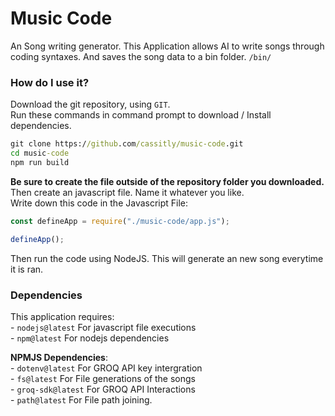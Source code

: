 # Music Code
An Song writing generator. This Application allows AI to write songs through coding syntaxes.
And saves the song data to a bin folder. ``/bin/``

### How do I use it?
Download the git repository, using ``GIT``.<br>
Run these commands in command prompt to download / Install dependencies.
```cmd
git clone https://github.com/cassitly/music-code.git
cd music-code
npm run build
```

**Be sure to create the file outside of the repository folder you downloaded.**<br>
Then create an javascript file. Name it whatever you like.<br>
Write down this code in the Javascript File:<br>

```javascript
const defineApp = require("./music-code/app.js");

defineApp();
```

Then run the code using NodeJS.
This will generate an new song everytime it is ran.

### Dependencies
This application requires:<br>
    - ``nodejs@latest`` For javascript file executions<br>
    - ``npm@latest`` For nodejs dependencies<br>

**NPMJS Dependencies**:<br>
    - ``dotenv@latest`` For GROQ API key intergration<br>
    - ``fs@latest`` For File generations of the songs<br>
    - ``groq-sdk@latest`` For GROQ API Interactions<br>
    - ``path@latest`` For File path joining.<br>
